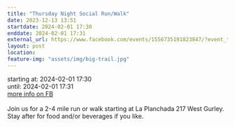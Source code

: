 ```yaml
---
title: "Thursday Night Social Run/Walk"
date: 2023-12-13 13:51
startdate: 2024-02-01 17:30
enddate: 2024-02-01 17:31
external_url: https://www.facebook.com/events/1556735191823847/?event_time_id=1556735211823845
layout: post
location: 
feature-img: "assets/img/big-trail.jpg"
---
```


starting at: 2024-02-01 17:30<br>until: 2024-02-01 17:31<br><a href="https://www.facebook.com/events/1556735191823847/?event_time_id=1556735211823845">more info on FB</a><br><br>Join us for a 2-4 mile run or walk starting at La Planchada 217 West Gurley. Stay after for food and/or beverages if you like. <br>
  <br>
  
